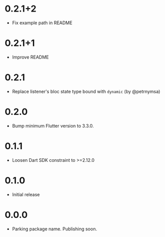 # 0.2.1+2

- Fix example path in README

# 0.2.1+1

- Improve README

# 0.2.1

- Replace listener's bloc state type bound with `dynamic` (by @petrnymsa)

# 0.2.0

- Bump minimum Flutter version to 3.3.0.

# 0.1.1

- Loosen Dart SDK constraint to >=2.12.0

# 0.1.0

- Initial release

# 0.0.0

- Parking package name. Publishing soon.

